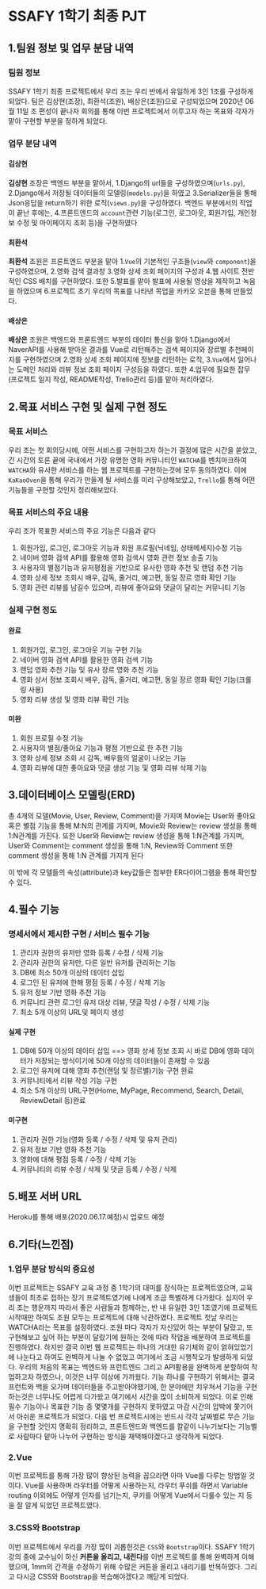 # SSAFY 1학기 최종 PJT

## 1.팀원 정보 및 업무 분담 내역

### 팀원 정보

SSAFY 1학기 최종 프로젝트에서 우리 조는 우리 반에서 유일하게 3인 1조를 구성하게 되었다. 팀은 김상현(조장), 최환석(조원), 배상은(조원)으로 구성되었으며 2020년 06월 11일 조 편성이 끝나자 회의를 통해 이번 프로젝트에서 이루고자 하는 목표와 각자가 맡아 구현할 부분을 정하게 되었다.

### 업무 분담 내역

#### 김상현

**김상현** 조장은 백엔드 부분을 맡아서, 1.Django의 url들을 구성하였으며(`urls.py`), 2.Django에서 저장될 데이터들의 모델링(`models.py`)을 하였고 3.Serializer들을 통해 Json응답을 return하기 위한 로직(`views.py`)을 구성하였다. 백엔드 부분에서의 작업이 끝난 후에는, 4.프론트엔드의 `account`관련 기능(로그인, 로그아웃, 회원가입, 개인정보 수정 및 마이페이지 조회 등)을 구현하였다

#### 최환석

**최환석** 조원은 프론트엔드 부분을 맡아 1.`Vue`의 기본적인 구조들(`view`와 `component`)을 구성하였으며, 2.영화 검색 결과창 3.영화 상세 조회 페이지의 구성과 4.웹 사이트 전반적인 CSS 배치를 구현하였다. 또한 5.발표를 맡아 발표에 사용될 영상을 제작하고 녹음을 하였으며 6.프로젝트 초기 우리의 목표를 나타낸 목업을 카카오 오븐을 통해 만들었다.

#### 배상은

**배상은** 조원은 백엔드와 프론트엔드 부분의 데이터 통신을 맡아 1.Django에서 NaverAPI를 사용해 받아온 결과를 Vue로 리턴해주는 검색 페이지와 장르별 추천페이지를 구현하였으며 2.영화 상세 조회 페이지에 정보를 리턴하는 로직, 3.`Vue`에서 일어나는 도메인 처리와 리뷰 정보 조회 페이지 구성등을 하였다. 또한 4.업무에 필요한 잡무(프로젝트 일지 작성, README작성, Trello관리 등)를 맡아 처리하였다.

## 2.목표 서비스 구현 및 실제 구현 정도

### 목표 서비스

우리 조는 첫 회의당시에, 어떤 서비스를 구현하고자 하는가 결정에 많은 시간을 쏟았고, 긴 시간의 토론 끝에 국내에서 가장 유명한 영화 커뮤니티인 `WATCHA`를 벤치마크하여 `WATCHA`와 유사한 서비스를 하는 웹 프로젝트를 구현하는것에 모두 동의하였다. 이에 `KaKaoOven`을 통해 우리가 만들게 될 서비스를 미리 구상해보았고, `Trello`를 통해 어떤 기능들을 구현할 것인지 정리해보았다.

### 목표 서비스의 주요 내용

우리 조가 목표한 서비스의 주요 기능은 다음과 같다

1. 회원가입, 로그인, 로그아웃 기능과 회원 프로필(닉네임, 상태메세지)수정 기능
2. 네이버 영화 검색 API를 활용해 영화 검색시 영화 관련 정보 송출 기능
3. 사용자의 별점기능과 유저평점을 기반으로 유사한 영화 추천 및 랜덤 추천 기능
4. 영화 상세 정보 조회시 배우, 감독, 줄거리, 예고편, 동일 장르 영화 확인 기능
5. 영화 관련 리뷰를 남길수 있으며, 리뷰에 좋아요와 댓글이 달리는 커뮤니티 기능

### 실제 구현 정도

#### 완료

1. 회원가입, 로그인, 로그아웃 기능 구현 기능
2. 네이버 영화 검색 API를 활용한 영화 검색 기능
3. 랜덤 영화 추천 기능 및 유사 장르 영화 추천 기능
4. 영화 상서 정보 조회시 배우, 감독, 줄거리, 예고편, 동일 장르 영화 확인 기능(크롤링 사용)
5. 영화 리뷰 생성 및 영화 리뷰 확인 기능

#### 미완

1. 회원 프로필 수정 기능
2. 사용자의 별점/좋아요 기능과 평점 기반으로 한 추천 기능
3. 영화 상세 정보 조회 시 감독, 배우들의 얼굴이 나오는 기능
4. 영화 리뷰에 대한 좋아요와 댓글 생성 기능 및 영화 리뷰 삭제 기능

## 3.데이터베이스 모델링(ERD)

총 4개의 모델(Movie, User, Review, Comment)을 가지며 Movie는 User와 좋아요 혹은 별점 기능을 통해 M:N의 관계를 가지며, Movie와 Review는 review 생성을 통해 1:N관계를 가진다. 또한 User와 Review는 review 생성을 통해 1:N관계를 가지며, User와 Comment는 comment 생성을 통해 1:N, Review와 Comment 또한 comment 생성을 통해 1:N 관계를 가지게 된다

이 밖에 각 모델들의 속성(attribute)과 key값들은 첨부한 ER다이어그램을 통해 확인할 수 있다.

## 4.필수 기능

### 명세서에서 제시한 구현 / 서비스 필수 기능

1. 관리자 권한의 유저만 영화 등록 / 수정 / 삭제 기능
2. 관리자 권한의 유저만, 다른 일반 유저를 관리하는 기능
3. DB에 최소 50개 이상의 데이터 삽입
4. 로그인 된 유저에 한해 평점 등록 / 수정 / 삭제 기능
5. 유저 정보 기반 영화 추천 기능
6. 커뮤니티 관련 로그인 유저 대상 리뷰, 댓글 작성 / 수정 / 삭제 기능
7. 최소 5개 이상의 URL및 페이지 생성

#### 실제 구현

1. DB에 50개 이상의 데이터 삽입 ==> 영화 상세 정보 조회 시 바로 DB에 영화 데이터가 저장되는 방식이기에 50개 이상의 데이터들이 존재할 수 있음
2. 로그인 유저에 대해 영화 추천(랜덤 및 장르별)기능 구현 완료
3. 커뮤니티에서 리뷰 작성 기능 구현
4. 최소 5개 이상의 URL구현(Home, MyPage, Recommend, Search, Detail, ReviewDetail 등)완료

#### 미구현

1. 관리자 권한 기능(영화 등록 / 수정 / 삭제 및 유저 관리)
2. 유저 정보 기반 영화 추천 기능
3. 영화에 대해 평점 등록 / 수정 / 삭제 기능
4. 커뮤니티의 리뷰 수정 / 삭제 및 댓글 등록 / 수정 / 삭제

## 5.배포 서버 URL

Heroku를 통해 배포(2020.06.17.예정)시 업로드 예정

## 6.기타(느낀점)

### 1.업무 분담 방식의 중요성

이번 프로젝트는 SSAFY 교육 과정 중 1학기의 대미를 장식하는 프로젝트였으며, 교육생들이 최초로 접하는 장기 프로젝트였기에 나에게 조금 특별하게 다가왔다. 심지어 우리 조는 행운까지 따라서 좋은 사람들과 함께하는, 반 내 유일한 3인 1조였기에 프로젝트 시작때만 하여도 조원 모두는 프로젝트에 대해 낙관하였다. 프로젝트 첫날 우리는 WATCHA라는 목표를 설정하였다. 조원 마다 각자가 자신있어 하는 부분이 달랐고, 또 구현해보고 싶어 하는 부분이 달랐기에 원하는 것에 따라 작업을 배분하여 프로젝트를 진행하였다. 하지만 결국 이번 웹 프로젝트는 하나의 거대한 유기체와 같이 얽혀있었기에 나눈다고 하여도 완벽하게 나눌 수 없었고 여기에서 조금 시행착오가 발생하게 되었다. 우리의 처음의 목표는 백엔드와 프런트엔드 그리고 API활용을 완벽하게 분할하여 작업하고자 하였으나, 이것은 너무 이상에 가까웠다. 기능 하나를 구현하기 위해서는 결국 프런트와 백을 오가며 데이터들을 주고받아야했기에, 한 분야에만 치우쳐서 기능을 구현하는것은 너무나도 어렵게 다가왔고 여기에서 시간을 많이 소비하게 되었다. 이로 인해 필수 기능이나 목표한 기능 중 몇몇개를 구현하지 못하였고 마감 시간의 압박에 쫓기어서 아쉬운 프로젝트가 되었다. 다음 번 프로젝트시에는 반드시 각각 날짜별로 무슨 기능을 구현할 것인지 명확히 정리하고, 프론트엔드와 백엔드를 칼같이 나누기보다는 기능별로 사람마다 맡아 나누어 구현하는 방식을 채택해야겠다고 생각하게 되었다.

### 2.Vue

이번 프로젝트를 통해 가장 많이 향상된 능력을 꼽으라면 아마 Vue를 다루는 방법일 것이다. Vue를 사용하며 라우터를 어떻게 사용하는지, 라우터 푸쉬를 하면서 Variable routing 이외에도 어떻게 인자를 넘기는지, 쿠키를 어떻게 Vue에서 다룰수 있는 지 등을 잘 알게 되었던 프로젝트였다.

### 3.CSS와 Bootstrap

이번 프로젝트에서 우리를 가장 많이 괴롭힌것은 `CSS`와 `Bootstrap`이다. SSAFY 1학기 강의 중에 교수님이 하신 **커튼을 올리고, 내린다**를 이번 프로젝트를 통해 완벽하게 이해했으며, 1mm의 간격을 수정하기 위해 수많은 커튼을 올리고 내리기를 반복하였다. 그리고 다시금 CSS와 Bootstrap을 복습해야겠다고 깨닫게 되었다.
